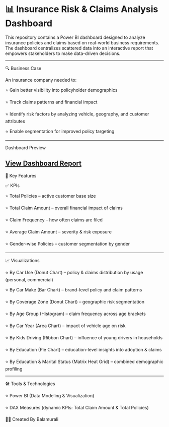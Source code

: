 
# 📊 Insurance Risk & Claims Analysis Dashboard

This repository contains a Power BI dashboard designed to analyze insurance policies and claims based on real-world business requirements. The dashboard centralizes scattered data into an interactive report that empowers stakeholders to make data-driven decisions.

---

🔍 Business Case

An insurance company needed to:

⭐ Gain better visibility into policyholder demographics

⭐ Track claims patterns and financial impact

⭐ Identify risk factors by analyzing vehicle, geography, and customer attributes

⭐ Enable segmentation for improved policy targeting

---
Dashboard Preview

[View Dashboard Report](https://github.com/s-balamurali/Insurance-Claim-Data-Analysis-Dashboard/blob/main/Insurance_Data_Claim_Analysis_DashBoard.jpg)
---

🚀 Key Features

✅ KPIs

⭐ Total Policies – active customer base size

⭐ Total Claim Amount – overall financial impact of claims

⭐ Claim Frequency – how often claims are filed

⭐ Average Claim Amount – severity & risk exposure

⭐ Gender-wise Policies – customer segmentation by
gender

---

📈 Visualizations

⭐ By Car Use (Donut Chart) – policy & claims distribution by usage (personal, commercial)

⭐ By Car Make (Bar Chart) – brand-level policy and claim patterns

⭐ By Coverage Zone (Donut Chart) – geographic risk segmentation

⭐ By Age Group (Histogram) – claim frequency across age brackets

⭐ By Car Year (Area Chart) – impact of vehicle age on risk

⭐ By Kids Driving (Ribbon Chart) – influence of young drivers in households

⭐ By Education (Pie Chart) – education-level insights into adoption & claims

⭐ By Education & Marital Status (Matrix Heat Grid) – combined demographic profiling


---

🛠️ Tools & Technologies

⭐ Power BI (Data Modeling & Visualization)

⭐ DAX Measures (dynamic KPIs: Total Claim Amount & Total Policies)

👨‍💻 Created By Balamurali
